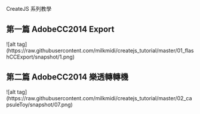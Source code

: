 CreateJS 系列教學
<h2>第一篇 AdobeCC2014 Export</h2>
![alt tag](https://raw.githubusercontent.com/milkmidi/createjs_tutorial/master/01_flashCCExport/snapshot/1.png)


<h2>第二篇 AdobeCC2014 樂透轉轉機</h2>
![alt tag](https://raw.githubusercontent.com/milkmidi/createjs_tutorial/master/02_capsuleToy/snapshot/07.png)